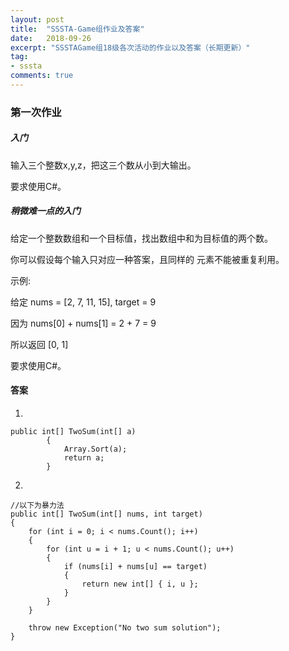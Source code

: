 ```yaml
---
layout: post
title:  "SSSTA-Game组作业及答案"
date:   2018-09-26
excerpt: "SSSTAGame组18级各次活动的作业以及答案（长期更新）"
tag:
- sssta
comments: true
---
```


### 第一次作业

##### 入门

输入三个整数x,y,z，把这三个数从小到大输出。

要求使用C#。

##### 稍微难一点的入门

给定一个整数数组和一个目标值，找出数组中和为目标值的两个数。

你可以假设每个输入只对应一种答案，且同样的   元素不能被重复利用。

示例:

给定 nums = [2, 7, 11, 15], target = 9

因为 nums[0] + nums[1] = 2 + 7 = 9

所以返回 [0, 1]

要求使用C#。

#### 答案

1.
```
public int[] TwoSum(int[] a)
        {
            Array.Sort(a);
            return a;
        }
```

2.
```
//以下为暴力法
public int[] TwoSum(int[] nums, int target)
{
    for (int i = 0; i < nums.Count(); i++)
    {
        for (int u = i + 1; u < nums.Count(); u++)
        {
            if (nums[i] + nums[u] == target)
            {
                return new int[] { i, u };
            }
        }
    }

    throw new Exception("No two sum solution");
}
```
